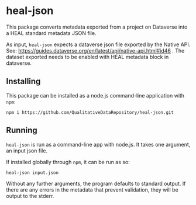 # heal-json

This package converts metadata exported from a project on Dataverse into a HEAL standard metadata JSON file.

As input, `heal-json` expects a dataverse json file exported by the Native API. See: https://guides.dataverse.org/en/latest/api/native-api.html#id46 . The dataset exported needs to be enabled with HEAL metadata block in dataverse.

## Installing

This package can be installed as a node.js command-line application with `npm`:

```
npm i https://github.com/QualitativeDataRepository/heal-json.git
```

## Running

`heal-json` is run as a command-line app with node.js. It takes one argument, an input json file.

If installed globally through `npm`, it can be run as so:

```
heal-json input.json
```

Without any further arguments, the program defaults to standard output. If there are any errors in the metadata that prevent validation, they will be output to the stderr.
